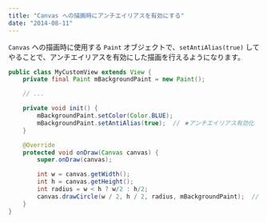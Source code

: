```yaml
---
title: "Canvas への描画時にアンチエイリアスを有効にする"
date: "2014-08-11"
---
```


`Canvas` への描画時に使用する `Paint` オブジェクトで、`setAntiAlias(true)` してやることで、アンチエイリアスを有効にした描画を行えるようになります。

~~~ java
public class MyCustomView extends View {
    private final Paint mBackgroundPaint = new Paint();

    // ...

    private void init() {
        mBackgroundPaint.setColor(Color.BLUE);
        mBackgroundPaint.setAntiAlias(true);  // ★アンチエイリアス有効化
    }

    @Override
    protected void onDraw(Canvas canvas) {
        super.onDraw(canvas);

        int w = canvas.getWidth();
        int h = canvas.getHeight();
        int radius = w < h ? w/2 : h/2;
        canvas.drawCircle(w / 2, h / 2, radius, mBackgroundPaint);  // アンチエイリアス有効にした円を描画
    }
}
~~~

